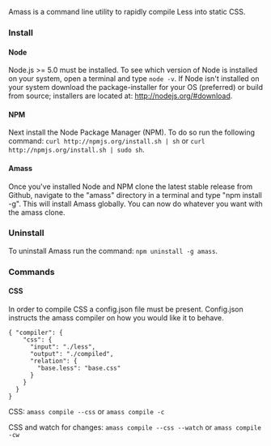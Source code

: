 Amass is a command line utility to rapidly compile Less into static CSS.

### Install

#### Node

Node.js >= 5.0 must be installed. To see which version of Node is installed on your system, open a terminal and type `node -v`. If Node isn't installed on your system download the package-installer for your OS (preferred) or build from source; installers are located at: http://nodejs.org/#download.

#### NPM

Next install the Node Package Manager (NPM). To do so run the following command: `curl http://npmjs.org/install.sh | sh` or `curl http://npmjs.org/install.sh | sudo sh`.

#### Amass

Once you've installed Node and NPM clone the latest stable release from Github, navigate to the "amass" directory in a terminal and type "npm install -g". This will install Amass globally. You can now do whatever you want with the amass clone.

### Uninstall

To uninstall Amass run the command: `npm uninstall -g amass`.

### Commands

#### CSS

In order to compile CSS a config.json file must be present. Config.json instructs the amass compiler on how you would like it to behave.

    { "compiler": {
        "css": {
          "input": "./less",
          "output": "./compiled",
          "relation": {
            "base.less": "base.css"
          }
        }
      }
    }

CSS: `amass compile --css` or `amass compile -c`

CSS and watch for changes: `amass compile --css --watch` or `amass compile -cw`